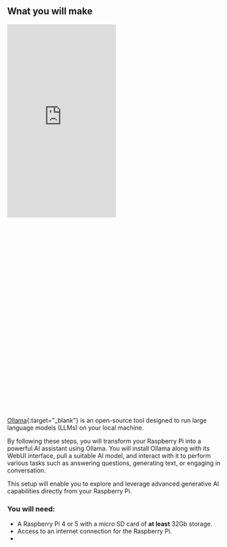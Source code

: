 ## Wnat you will make

<html>
  <div style="position: relative; overflow: hidden; padding-top: 177.78%;">
    <iframe style="position: absolute; top: 0; left: 0; right: 0; width: 50%; height: 50%; border: none;" src="https://www.youtube.com/embed/KLQ5wTxAuaw?rel=0&cc_load_policy=1" allowfullscreen allow="accelerometer; autoplay; clipboard-write; encrypted-media; gyroscope; picture-in-picture; web-share">
    </iframe>
  </div>
</html>

[Ollama](https://ollama.com){:target="_blank"} is an open-source tool designed to run large language models (LLMs) on your local machine.

By following these steps, you will transform your Raspberry Pi into a powerful AI assistant using Ollama. You will install Ollama along with its WebUI interface, pull a suitable AI model, and interact with it to perform various tasks such as answering questions, generating text, or engaging in conversation. 

This setup will enable you to explore and leverage advanced generative AI capabilities directly from your Raspberry Pi.

### You will need:
- A Raspberry Pi 4 or 5 with a micro SD card of **at least** 32Gb storage.
- Access to an internet connection for the Raspberry Pi.
- 